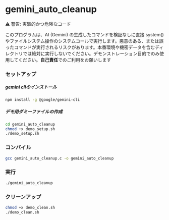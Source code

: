 # gemini_auto_cleanup

⚠️ 警告: 実験的かつ危険なコード

このプログラムは、AI (Gemini) の生成したコマンドを検証なしに直接 system() やファイルシステム操作のシステムコールで実行します。悪意のある、または誤ったコマンドが実行されるリスクがあります。本番環境や機密データを含むディレクトリでは絶対に実行しないでください。デモンストレーション目的でのみ使用してください。**自己責任**でのご利用をお願いします

### セットアップ

##### gemini cliのインストール

   ```bash
   npm install -g @google/gemini-cli
   ```

##### デモ用ダミーファイルの作成

   ```bash
   cd gemini_auto_cleanup
   chmod +x demo_setup.sh
   ./demo_setup.sh
   ```

### コンパイル

   ```bash
   gcc gemini_auto_cleanup.c -o gemini_auto_cleanup
   ```
### 実行

   ```bash
   ./gemini_auto_cleanup
   ```
### クリーンアップ

   ```bash
   chmod +x demo_clean.sh
   ./demo_clean.sh
   ```
